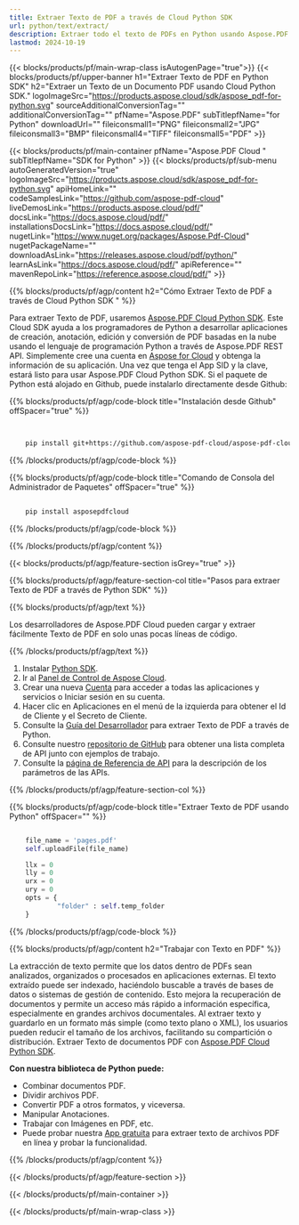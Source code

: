 ```yaml
---
title: Extraer Texto de PDF a través de Cloud Python SDK
url: python/text/extract/
description: Extraer todo el texto de PDFs en Python usando Aspose.PDF Cloud SDK. Analizar contenido con precisión.
lastmod: 2024-10-19
---
```


{{< blocks/products/pf/main-wrap-class isAutogenPage="true">}}
{{< blocks/products/pf/upper-banner h1="Extraer Texto de PDF en Python SDK" h2="Extraer un Texto de un Documento PDF usando Cloud Python SDK." logoImageSrc="https://products.aspose.cloud/sdk/aspose_pdf-for-python.svg" sourceAdditionalConversionTag="" additionalConversionTag="" pfName="Aspose.PDF" subTitlepfName="for Python" downloadUrl="" fileiconsmall1="PNG" fileiconsmall2="JPG" fileiconsmall3="BMP" fileiconsmall4="TIFF" fileiconsmall5="PDF" >}}

{{< blocks/products/pf/main-container pfName="Aspose.PDF Cloud " subTitlepfName="SDK for Python" >}}
{{< blocks/products/pf/sub-menu autoGeneratedVersion="true" logoImageSrc="https://products.aspose.cloud/sdk/aspose_pdf-for-python.svg" apiHomeLink="" codeSamplesLink="https://github.com/aspose-pdf-cloud" liveDemosLink="https://products.aspose.cloud/pdf/" docsLink="https://docs.aspose.cloud/pdf/" installationsDocsLink="https://docs.aspose.cloud/pdf/" nugetLink="https://www.nuget.org/packages/Aspose.Pdf-Cloud" nugetPackageName="" downloadAsLink="https://releases.aspose.cloud/pdf/python/" learnAsLink="https://docs.aspose.cloud/pdf/" apiReference="" mavenRepoLink="https://reference.aspose.cloud/pdf/" >}}

{{% blocks/products/pf/agp/content h2="Cómo Extraer Texto de PDF a través de Cloud Python SDK " %}}

Para extraer Texto de PDF, usaremos
[Aspose.PDF Cloud Python SDK](https://products.aspose.cloud/pdf/python/). Este Cloud SDK ayuda a los programadores de Python a desarrollar aplicaciones de creación, anotación, edición y conversión de PDF basadas en la nube usando el lenguaje de programación Python a través de Aspose.PDF REST API. Simplemente cree una cuenta en [Aspose for Cloud](https://dashboard.aspose.cloud/#/apps) y obtenga la información de su aplicación. Una vez que tenga el App SID y la clave, estará listo para usar Aspose.PDF Cloud Python SDK. Si el paquete de Python está alojado en Github, puede instalarlo directamente desde Github:

{{% blocks/products/pf/agp/code-block title="Instalación desde Github" offSpacer="true" %}}

```bash

     
    pip install git+https://github.com/aspose-pdf-cloud/aspose-pdf-cloud-python.git


```

{{% /blocks/products/pf/agp/code-block %}}

{{% blocks/products/pf/agp/code-block title="Comando de Consola del Administrador de Paquetes" offSpacer="true" %}}

```bash
     
    pip install asposepdfcloud

```

{{% /blocks/products/pf/agp/code-block %}}

{{% /blocks/products/pf/agp/content %}}

{{< blocks/products/pf/agp/feature-section isGrey="true" >}}

{{% blocks/products/pf/agp/feature-section-col title="Pasos para extraer Texto de PDF a través de Python SDK" %}}

{{% blocks/products/pf/agp/text %}}

Los desarrolladores de Aspose.PDF Cloud pueden cargar y extraer fácilmente Texto de PDF en solo unas pocas líneas de código.

{{% /blocks/products/pf/agp/text %}}

1. Instalar [Python SDK](https://pypi.org/project/asposepdfcloud/).
1. Ir al [Panel de Control de Aspose Cloud](https://dashboard.aspose.cloud/).
1. Crear una nueva [Cuenta](https://docs.aspose.cloud/display/storagecloud/Creating+and+Managing+Account) para acceder a todas las aplicaciones y servicios o Iniciar sesión en su cuenta.
1. Hacer clic en Aplicaciones en el menú de la izquierda para obtener el Id de Cliente y el Secreto de Cliente.
1. Consulte la [Guía del Desarrollador](https://docs.aspose.cloud/pdf/developer-guide/) para extraer Texto de PDF a través de Python.
1. Consulte nuestro [repositorio de GitHub](https://github.com/aspose-pdf-cloud/aspose-pdf-cloud-python/) para obtener una lista completa de API junto con ejemplos de trabajo.
1. Consulte la [página de Referencia de API](https://reference.aspose.cloud/pdf/#/Document) para la descripción de los parámetros de las APIs.

{{% /blocks/products/pf/agp/feature-section-col %}}

{{% blocks/products/pf/agp/code-block title="Extraer Texto de PDF usando Python" offSpacer="" %}}

```python

    file_name = 'pages.pdf'
    self.uploadFile(file_name)

    llx = 0
    lly = 0
    urx = 0
    ury = 0
    opts = {
            "folder" : self.temp_folder
    }
```

{{% /blocks/products/pf/agp/code-block %}}

{{% blocks/products/pf/agp/content h2="Trabajar con Texto en PDF" %}}

La extracción de texto permite que los datos dentro de PDFs sean analizados, organizados o procesados en aplicaciones externas. El texto extraído puede ser indexado, haciéndolo buscable a través de bases de datos o sistemas de gestión de contenido.
Esto mejora la recuperación de documentos y permite un acceso más rápido a información específica, especialmente en grandes archivos documentales. Al extraer texto y guardarlo en un formato más simple (como texto plano o XML), los usuarios pueden reducir el tamaño de los archivos, facilitando su compartición o distribución.
Extraer Texto de documentos PDF con [Aspose.PDF Cloud Python SDK](https://products.aspose.cloud/pdf/python/).

**Con nuestra biblioteca de Python puede:**

+ Combinar documentos PDF.
+ Dividir archivos PDF.
+ Convertir PDF a otros formatos, y viceversa.
+ Manipular Anotaciones.
+ Trabajar con Imágenes en PDF, etc.
+ Puede probar nuestra [App gratuita](https://products.aspose.app/pdf/parser) para extraer texto de archivos PDF en línea y probar la funcionalidad.

{{% /blocks/products/pf/agp/content %}}

{{< /blocks/products/pf/agp/feature-section >}}


{{< /blocks/products/pf/main-container >}}

{{< /blocks/products/pf/main-wrap-class >}}
